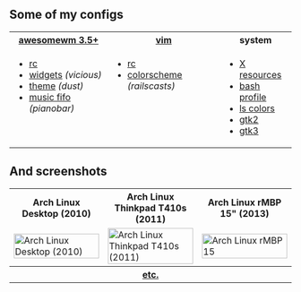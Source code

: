 Some of my configs
------------

<table width="100%">
  <tr>
    <th><a href=".config/awesome">awesomewm 3.5+</a></th>
    <th><a href=".vim">vim</a></th>
    <th>system</th>
  </tr>
  <tr>
    <td valign="top">
      <ul>
        <li><a href=".config/awesome/rc.lua">rc</a></li>
        <li><a href=".config/awesome/wi.lua">widgets</a> <em>(vicious)</em></li>
        <li><a href=".config/awesome/themes/dust/theme.lua">theme</a> <em>(dust)</em></li>
        <li><a href=".config/pianobar">music fifo</a> <em>(pianobar)</em></li>
      </ul>
    </td>
    <td valign="top">
      <ul>
        <li><a href=".vim/vimrc">rc</a></li>
        <li><a href=".vim/colors/railscasts.vim">colorscheme</a> <em>(railscasts)</em></li>
      </ul>
    </td>
    <td valign="top">
      <ul>
        <li><a href=".Xresources">X resources</li>
        <li><a href=".bashrc">bash profile</li>
        <li><a href=".dir_colors">ls colors</li>
        <li><a href=".gtkrc.mine">gtk2</a></li>
        <li><a href=".config/gtk-3.0/settings.ini">gtk3</a></li>
      </ul>
    </td>
  </tr>
</table>

And screenshots
------------

<table width="99%">
  <tr>
    <th>Arch Linux Desktop (2010)</th>
    <th>Arch Linux Thinkpad T410s (2011)</th>
    <th>Arch Linux rMBP 15" (2013)</th></tr>
  <tr>
    <td width="33%">
      <a href="https://github.com/tdy/dots/raw/master/screenshots/awesome_20100113_1680x1050.png">
        <img src="screenshots/awesome_20100113_1680x1050.png" width="100%" alt="Arch Linux Desktop (2010)" />
      </a>
    </td>
    <td width="33%">
      <a href="https://github.com/tdy/dots/raw/master/screenshots/awesome_20110217_1440x900.png">
        <img src="screenshots/awesome_20110217_1440x900.png" width="100%" alt="Arch Linux Thinkpad T410s (2011)" />
      </a>
    </td>
    <td width="33%">
      <a href="https://github.com/tdy/dots/raw/master/screenshots/awesome_20130301_2880x1800.png">
        <img src="screenshots/awesome_20130301_2880x1800.png" width="100%" alt="Arch Linux rMBP 15" (2013)" />
      </a>
    </td>
  </tr>
  <tr><th colspan="3"><a href="screenshots">etc.</a></th></tr>
</table>
